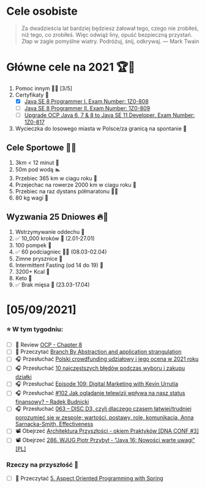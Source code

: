 Cele osobiste
==============
> Za dwadzieścia lat bardziej będziesz żałował tego, czego nie zrobiłeś, niż tego, co zrobiłeś. Więc odwiąż liny, opuść bezpieczną przystań. Złap w żagle pomyślne wiatry. Podróżuj, śnij, odkrywaj.
> — Mark Twain

# Główne cele na 2021 🏆🥇
1. Pomoc innym 🧚‍♂️ [3/5]
2. Certyfikaty 📜
   - [x] [Java SE 8 Programmer I. Exam Number: 1Z0-808](https://education.oracle.com/es/java-se-8-programmer-ii/pexam_1Z0-808)
   - [ ] [Java SE 8 Programmer II. Exam Number: 1Z0-809](https://education.oracle.com/es/java-se-8-programmer-ii/pexam_1Z0-809)
   - [ ]  [Upgrade OCP Java 6, 7 & 8 to Java SE 11 Developer. Exam Number: 1Z0-817](https://education.oracle.com/upgrade-ocp-java-6-7-8-to-java-se-11-developer/pexam_1Z0-817)
4. Wycieczka do losowego miasta w Polsce/za granicą na spontanie 🚙

## Cele Sportowe 💪🥈
1. 3km < 12 minut 👟
2. 50m pod wodą 🏊
3. Przebiec 365 km w ciagu roku 🏃
4. Przejechac na rowerze 2000 km w ciagu roku 🚴
5. Przebiec na raz dystans półmaratonu 🏃‍♀️
6. 80 kg wagi 💪

## Wyzwania 25 Dniowes 🔥🥉
1. Wstrzymywanie oddechu 🧘
2. ✅ 10_000 kroków 🦶 (2.01-27.01)
3. 100 pompek 🙇
4. ✅ 60 podciagniec 🏋️‍♂️ (08.03-02.04)
5. Zimne prysznice 🚿
6. Intermittent Fasting (od 14 do 19) 🥪
7. 3200+ Kcal 🍌
8. Keto 🥑
9. ✅ Brak mięsa 🍎 (23.03-17.04)

# [05/09/2021]

### ⭐ W tym tygodniu:
- [ ] 📗 Review [OCP - Chapter 8](https://www.amazon.com/OCP-Certified-Professional-Programmer-1Z0-809-dp-1119067901/dp/1119067901/ref=mt_other?_encoding=UTF8&me=&qid=)
- [ ] 📗 Przeczytać [Branch By Abstraction and application strangulation](https://learning-notes.mistermicheels.com/processes-techniques/branch-by-abstraction-application-strangulation)
- [ ] 🎧 Przesłuchać [Polski crowdfunding udziałowy i jego ocena w 2021 roku](https://inwestomat.eu/polski-crowdfunding-udzialowy/)
- [ ] 🎧 Przesłuchać [10 najczęstszych błędów podczas wyboru i zakupu działki](https://blog.poradnik-budowlany.com/10-najczestszych-bledow-podczas-wyboru-i-zakupu-dzialki/)
- [ ] 🎧 Przesłuchać [Episode 109: Digital Marketing with Kevin Urrutia](https://www.programmingthrowdown.com/2021/03/episode-109-digital-marketing-with.html)
- [ ] 🎧 Przesłuchać [#102 Jak oglądanie telewizji wpływa na nasz status finansowy? – Radek Budnicki](https://generali-investments.pl/contents/display-article/klient-indywidualny/102-jak-ogladanie-telewizji-wplywa-na-nasz-status-finansowy-radek-budnicki)
- [ ] 🎧 Przesłuchać [063 – DISC D3, czyli dlaczego czasem łatwiej/trudniej porozumieć się w zespole; wartości, postawy, role, komunikacja, Anna Sarnacka-Smith, Effectiveness](https://piotrbucki.pl/063)
- [ ] 📽️ Obejrzeć [Architektura Przyszłości - okiem Praktyków [DNA CONF #3]](https://youtu.be/wflZEPo4mDE)
- [ ] 📽️ Obejrzeć [286. WJUG Piotr Przybył - "Java 16: Nowości warte uwagi" [PL]](https://youtu.be/paN4gz8pqpA)

### Rzeczy na przyszłość 🏅
- [ ] 📗 Przeczytać [5. Aspect Oriented Programming with Spring](https://docs.spring.io/spring-framework/docs/current/reference/html/core.html#aop)
